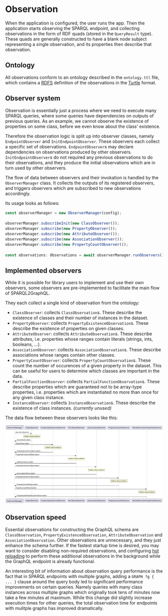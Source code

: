 # Observation

When the application is configured, the user runs the app. Then the application
starts observing the SPARQL endpoint, and collecting observations in the form
of RDF quads (stored in the `QueryResult` type). These quads are generally
constructed to have a blank node subject representing a single observation,
and its properties then describe that observation.

## Ontology

All observations conform to an ontology described in the `ontology.ttl` file,
which contains a [RDFS](https://www.w3.org/TR/rdf-schema/) definition
of the observations in the [Turtle](https://www.w3.org/TR/turtle/) format.

## Observer system

Observation is essentially just a process where we need to execute
many SPARQL queries, where some queries have dependencies on outputs
of previous queries. As an example, we cannot observe the existence
of properties on some class, before we even know about the class'
existence.

Therefore the observation logic is split up into observer classes,
namely `EndpointObserver` and `InitEndpointObserver`. These observers
each collect a specific set of observations. `EndpointObserver`s may
declare dependencies on observations produced by other observers.
`InitEndpointObserver`s do not required any previous observations to
do their observations, and they produce the initial observations
which are in turn used by other observers.

The flow of data between observers and their invokation is handled
by the `ObserverManager` class. It collects the outputs of its
registered observers, and triggers observers which are subscribed
to new observations accordingly.

Its usage looks as follows:

```ts
const observerManager = new ObserverManager(config);

observerManager.subscribeInit(new ClassObserver());
observerManager.subscribe(new PropertyObserver());
observerManager.subscribe(new AttributeObserver());
observerManager.subscribe(new AssociationObserver());
observerManager.subscribe(new PropertyCountObserver());

const observations: Observations = await observerManager.runObservers();
```

## Implemented observers

While it is possible for library users to implement and use their own observers,
some observers are pre-implemented to facilitate the main flow of SPARQL2GraphQL.

They each collect a single kind of observation from the ontology:

- `ClassObserver`: collects `ClassObservation`s. These describe the existence
of classes and their number of instances in the dataset.
- `PropertyObserver`: collects `PropertyExistenceObservation`s. These describe
the existence of properties on given classes.
- `AttributeObserver`: collects `AttributeObservation`s. These describe attributes,
i.e. properties whose ranges contain literals (strings, ints, booleans, ...).
- `AssociationObserver`: collects `AssociationObservation`s. These describe
associations whose ranges contain other classes.
- `PropertyCountObserver`: collects `PropertyCountObservation`s. These count
the number of occurences of a given property in the dataset. This can be useful
for users to determine which classes are important in the data.
- `PartialFunctionObserver`: collects `PartialFunctionObservation`s.
These describe properties which are guaranteed not to be array-type properties,
i.e. properties which are instantiated no more than once for any given
class instance.
- `InstanceObserver`: collects `InstanceObservation`s. These describe
the existence of class instances. *(currently unused)*

The data flow between these observers looks like this:

![observers](img/observers_diagram.png)

## Observation speed

Essential observations for constructing the GraphQL schema are `ClassObservation`,
`PropertyExistenceObservation`, `AttributeObservation` and `AssociationObservation`.
Other observations are unnecessary, and they just enhance the schema further.
If the fastest startup time is desired, you may want to consider disabling
non-required observations, and configuring [hot reloading](hot_reloading.md)
to perform these additional observations in the background while
the GraphQL endpoint is already functional.

An interesting bit of information about observation query performance is the fact
that in SPARQL endpoints with multiple graphs, adding a `GRAPH ?g { ... }` clause
around the query body led to significant performance improvements on certain queries.
Namely queries with many class instances across multiple graphs which originally took
tens of minutes now take a few minutes at maximum. While this change did slightly
increase execution times for other queries, the total observation time for
endpoints with mulitple graphs has improved dramatically.

